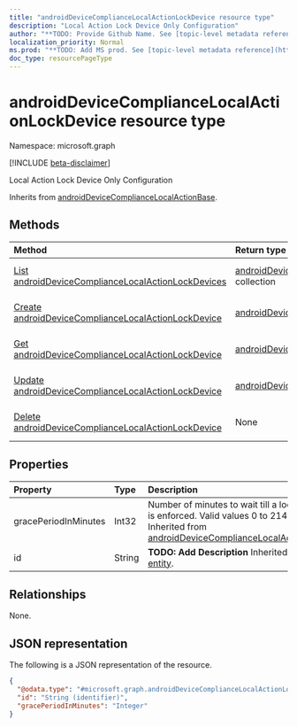 ```yaml
---
title: "androidDeviceComplianceLocalActionLockDevice resource type"
description: "Local Action Lock Device Only Configuration"
author: "**TODO: Provide Github Name. See [topic-level metadata reference](https://msgo.azurewebsites.net/add/document/guidelines/metadata.html#topic-level-metadata)**"
localization_priority: Normal
ms.prod: "**TODO: Add MS prod. See [topic-level metadata reference](https://msgo.azurewebsites.net/add/document/guidelines/metadata.html#topic-level-metadata)**"
doc_type: resourcePageType
---
```


# androidDeviceComplianceLocalActionLockDevice resource type

Namespace: microsoft.graph

[!INCLUDE [beta-disclaimer](../../includes/beta-disclaimer.md)]

Local Action Lock Device Only Configuration


Inherits from [androidDeviceComplianceLocalActionBase](../resources/androiddevicecompliancelocalactionbase.md).

## Methods
|Method|Return type|Description|
|:---|:---|:---|
|[List androidDeviceComplianceLocalActionLockDevices](../api/androiddevicecompliancelocalactionlockdevice-list.md)|[androidDeviceComplianceLocalActionLockDevice](../resources/androiddevicecompliancelocalactionlockdevice.md) collection|Get a list of the [androidDeviceComplianceLocalActionLockDevice](../resources/androiddevicecompliancelocalactionlockdevice.md) objects and their properties.|
|[Create androidDeviceComplianceLocalActionLockDevice](../api/androiddevicecompliancelocalactionlockdevice-create.md)|[androidDeviceComplianceLocalActionLockDevice](../resources/androiddevicecompliancelocalactionlockdevice.md)|Create a new [androidDeviceComplianceLocalActionLockDevice](../resources/androiddevicecompliancelocalactionlockdevice.md) object.|
|[Get androidDeviceComplianceLocalActionLockDevice](../api/androiddevicecompliancelocalactionlockdevice-get.md)|[androidDeviceComplianceLocalActionLockDevice](../resources/androiddevicecompliancelocalactionlockdevice.md)|Read the properties and relationships of an [androidDeviceComplianceLocalActionLockDevice](../resources/androiddevicecompliancelocalactionlockdevice.md) object.|
|[Update androidDeviceComplianceLocalActionLockDevice](../api/androiddevicecompliancelocalactionlockdevice-update.md)|[androidDeviceComplianceLocalActionLockDevice](../resources/androiddevicecompliancelocalactionlockdevice.md)|Update the properties of an [androidDeviceComplianceLocalActionLockDevice](../resources/androiddevicecompliancelocalactionlockdevice.md) object.|
|[Delete androidDeviceComplianceLocalActionLockDevice](../api/androiddevicecompliancelocalactionlockdevice-delete.md)|None|Deletes an [androidDeviceComplianceLocalActionLockDevice](../resources/androiddevicecompliancelocalactionlockdevice.md) object.|

## Properties
|Property|Type|Description|
|:---|:---|:---|
|gracePeriodInMinutes|Int32|Number of minutes to wait till a local action is enforced. Valid values 0 to 2147483647 Inherited from [androidDeviceComplianceLocalActionBase](../resources/androiddevicecompliancelocalactionbase.md).|
|id|String|**TODO: Add Description** Inherited from [entity](../resources/entity.md).|

## Relationships
None.

## JSON representation
The following is a JSON representation of the resource.
<!-- {
  "blockType": "resource",
  "keyProperty": "id",
  "@odata.type": "microsoft.graph.androidDeviceComplianceLocalActionLockDevice",
  "baseType": "microsoft.graph.androidDeviceComplianceLocalActionBase",
  "openType": false
}
-->
``` json
{
  "@odata.type": "#microsoft.graph.androidDeviceComplianceLocalActionLockDevice",
  "id": "String (identifier)",
  "gracePeriodInMinutes": "Integer"
}
```


